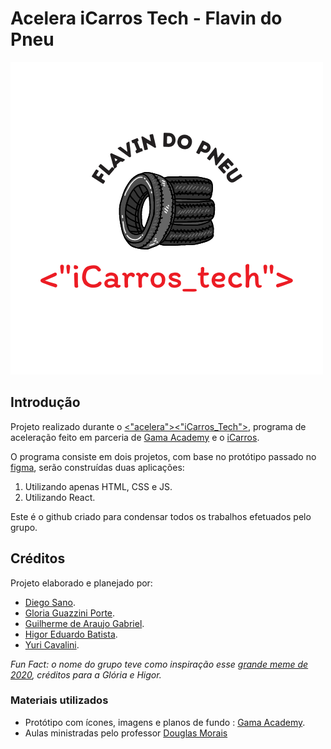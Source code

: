 # Acelera iCarros Tech - Flavin do Pneu

![Logo Equipe](./flavin.png)

## Introdução

Projeto realizado durante o [<"acelera"><"iCarros_Tech">](https://aceleraicarrostech.corporate.gama.academy/), programa de aceleração feito em parceria de [Gama Academy](https://www.gama.academy/) e o [iCarros](https://www.icarros.com.br/principal/index.jsp).

O programa consiste em dois projetos, com base no protótipo passado no [figma](https://www.figma.com/file/FnTOK15dbxgyBC2JqTMEpy/E-carros?node-id=2121%3A2407), serão construídas duas aplicações:

1. Utilizando apenas HTML, CSS e JS.
2. Utilizando React.

Este é o github criado para condensar todos os trabalhos efetuados pelo grupo.

## Créditos

Projeto elaborado e planejado por:

- [Diego Sano](https://github.com/diegosano).
- [Gloria Guazzini Porte](https://github.com/gloriaporte).
- [Guilherme de Araujo Gabriel](https://github.com/guilhermag).
- [Higor Eduardo Batista](https://github.com/bhigoreduardo).
- [Yuri Cavalini](https://github.com/yuricavalini).

*Fun Fact: o nome do grupo teve como inspiração esse [grande meme de 2020](https://www.youtube.com/watch?v=4mrfp-VxxZM), créditos para a Glória e Higor.*

### Materiais utilizados

- Protótipo com ícones, imagens e planos de fundo : [Gama Academy](https://www.gama.academy/).
- Aulas ministradas pelo professor [Douglas Morais](https://github.com/mrdouglasmorais) 
